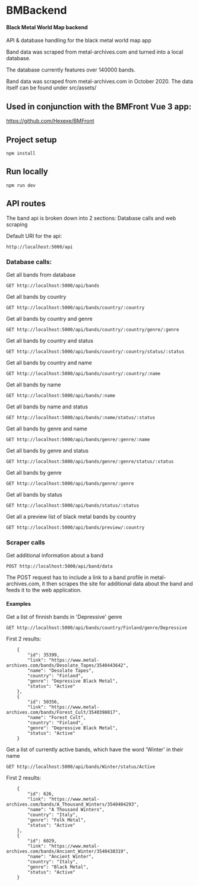# BMBackend
#### Black Metal World Map backend

API & database handling for the black metal world map app

Band data was scraped from metal-archives.com and turned into a local database.

The database currently features over 140000 bands.

Band data was scraped from metal-archives.com in October 2020. The data itself can be found under src/assets/

## Used in conjunction with the BMFront Vue 3 app:

https://github.com/Hexexe/BMFront

## Project setup
```
npm install
```

## Run locally
```
npm run dev
```

## API routes
The band api is broken down into 2 sections: Database calls and web scraping

Default URI for the api:
```
http://localhost:5000/api
```

### Database calls:

Get all bands from database
```
GET http://localhost:5000/api/bands
```

Get all bands by country
```
GET http://localhost:5000/api/bands/country/:country
```

Get all bands by country and genre
```
GET http://localhost:5000/api/bands/country/:country/genre/:genre
```

Get all bands by country and status
```
GET http://localhost:5000/api/bands/country/:country/status/:status
```

Get all bands by country and name
```
GET http://localhost:5000/api/bands/country/:country/:name
```

Get all bands by name
```
GET http://localhost:5000/api/bands/:name
```

Get all bands by name and status
```
GET http://localhost:5000/api/bands/:name/status/:status
```

Get all bands by genre and name
```
GET http://localhost:5000/api/bands/genre/:genre/:name
```

Get all bands by genre and status
```
GET http://localhost:5000/api/bands/genre/:genre/status/:status
```

Get all bands by genre
```
GET http://localhost:5000/api/bands/genre/:genre
```

Get all bands by status
```
GET http://localhost:5000/api/bands/status/:status
```

Get all a preview list of black metal bands by country
```
GET http://localhost:5000/api/bands/preview/:country
```

### Scraper calls

Get additional information about a band
```
POST http://localhost:5000/api/band/data
```
The POST request has to include a link to a band profile in metal-archives.com, it then scrapes the site for additional
data about the band and feeds it to the web application.

#### Examples

Get a list of finnish bands in 'Depressive' genre
```
GET http://localhost:5000/api/bands/country/Finland/genre/Depressive
```

First 2 results:
```
    {
        "id": 35399,
        "link": "https://www.metal-archives.com/bands/Desolate_Tapes/3540443642",
        "name": "Desolate Tapes",
        "country": "Finland",
        "genre": "Depressive Black Metal",
        "status": "Active"
    },
    {
        "id": 50356,
        "link": "https://www.metal-archives.com/bands/Forest_Cult/3540398017",
        "name": "Forest Cult",
        "country": "Finland",
        "genre": "Depressive Black Metal",
        "status": "Active"
    }
```

Get a list of currently active bands, which have the word 'Winter' in their name
```
GET http://localhost:5000/api/bands/Winter/status/Active
```

First 2 results:
```
    {
        "id": 626,
        "link": "https://www.metal-archives.com/bands/A_Thousand_Winters/3540404293",
        "name": "A Thousand Winters",
        "country": "Italy",
        "genre": "Folk Metal",
        "status": "Active"
    },
    {
        "id": 6029,
        "link": "https://www.metal-archives.com/bands/Ancient_Winter/3540438319",
        "name": "Ancient Winter",
        "country": "Italy",
        "genre": "Black Metal",
        "status": "Active"
    }
```
